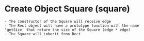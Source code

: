 # Create Object Square (square)

    - The constructor of the Square will receive edge
    - The Rect object will have a prototype function with the name 'getSize' that return the size of the Square (edge * edge)
    - The Square will inherit from Rect
